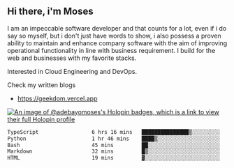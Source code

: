 ## Hi there, i'm Moses

I am an impeccable software developer and that counts for a lot, even if i do say so myself, but i don't just have words to show, i also possess a proven ability to maintain and enhance company software with the aim of improving operational functionality in line with business requirement. I build for the web and businesses with my favorite stacks.

Interested in Cloud Engineering and DevOps.

Check my written blogs
- https://geekdom.vercel.app

[![An image of @adebayomoses's Holopin badges, which is a link to view their full Holopin profile](https://holopin.me/adebayomoses)](https://holopin.io/@adebayomoses)

<!--START_SECTION:waka-->

```txt
TypeScript                 6 hrs 16 mins   ███████████████▒░░░░░░░░░   60.85 %
Python                     1 hr 46 mins    ████▒░░░░░░░░░░░░░░░░░░░░   17.14 %
Bash                       45 mins         ██░░░░░░░░░░░░░░░░░░░░░░░   07.36 %
Markdown                   32 mins         █▒░░░░░░░░░░░░░░░░░░░░░░░   05.26 %
HTML                       19 mins         ▓░░░░░░░░░░░░░░░░░░░░░░░░   03.20 %
```

<!--END_SECTION:waka-->
